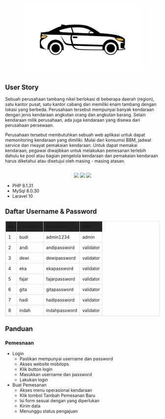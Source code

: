 <p align="center"><img src="public\img\icon.png" width="400" alt="Laravel Logo"></p>

## User Story

Sebuah perusahaan tambang nikel berlokasi di beberapa daerah (region), satu kantor pusat, satu kantor cabang dan memiliki enam tambang dengan lokasi yang berbeda. Perusahaan tersebut mempunyai banyak kendaraan dengan jenis kendaraan angkutan orang dan angkutan barang. Selain kendaraan milik perusahaan, ada juga kendaraan yang disewa dari perusahaan persewaan. 

Perusahaan tersebut membutuhkan sebuah web aplikasi untuk dapat memonitoring  kendaraan yang dimiliki. Mulai dari konsumsi BBM, jadwal service dan riwayat pemakaian kendaraan. Untuk dapat memakai kendaraan, pegawai diwajibkan untuk melakukan pemesanan terlebih dahulu ke pool atau bagian pengelola kendaraan dan pemakaian kendaraan harus diketahui atau disetujui oleh masing - masing atasan.

## 

<p align="center"> 
<img src="https://th.bing.com/th/id/R.b81c0382fdfc29bc4a6603c1846f0acf?rik=AUACzJrX%2f0VCdA&riu=http%3a%2f%2fpngimg.com%2fuploads%2fphp%2fphp_PNG35.png&ehk=SDq0mYWBBsWE3A6HnxdvAQErErsuHxmn50YjvmaL83Q%3d&risl=&pid=ImgRaw&r=0" width="50">
<img src="https://pngimg.com/uploads/mysql/mysql_PNG22.png" width="50">
<img src="https://raw.githubusercontent.com/laravel/art/master/logo-lockup/5%20SVG/2%20CMYK/1%20Full%20Color/laravel-logolockup-cmyk-red.svg" width="120">
</p>

- PHP 8.1.31
- MySql 8.0.30
- Laravel 10

##
## Daftar Username & Password

<table style="width: 100%; border-collapse: collapse; border: 1px solid #ddd;">
    <thead style="background-color:rgb(36, 36, 36);">
        <tr>
            <th style="padding: 8px; text-align: left; border: 1px solid #ddd;">No</th>
            <th style="padding: 8px; text-align: left; border: 1px solid #ddd;">Username</th>
            <th style="padding: 8px; text-align: left; border: 1px solid #ddd;">Password</th>
            <th style="padding: 8px; text-align: left; border: 1px solid #ddd;">Role</th>
        </tr>
    </thead>
    <tbody>
        <tr>
            <td style="padding: 8px; border: 1px solid #ddd;" >1</td>
            <td style="padding: 8px; border: 1px solid #ddd;" >budi</td>
            <td style="padding: 8px; border: 1px solid #ddd;" >admin1234</td>
            <td style="padding: 8px; border: 1px solid #ddd;" >admin</td>
        </tr>
        <tr>
            <td style="padding: 8px; border: 1px solid #ddd;" >2</td>
            <td style="padding: 8px; border: 1px solid #ddd;" >andi</td>
            <td style="padding: 8px; border: 1px solid #ddd;" >andipassword</td>
            <td style="padding: 8px; border: 1px solid #ddd;" >validator</td>
        </tr>
        <tr>
            <td style="padding: 8px; border: 1px solid #ddd;" >3</td>
            <td style="padding: 8px; border: 1px solid #ddd;" >dewi</td>
            <td style="padding: 8px; border: 1px solid #ddd;" >dewipassword</td>
            <td style="padding: 8px; border: 1px solid #ddd;" >validator</td>
        </tr>
        <tr>
            <td style="padding: 8px; border: 1px solid #ddd;" >4</td>
            <td style="padding: 8px; border: 1px solid #ddd;" >eka</td>
            <td style="padding: 8px; border: 1px solid #ddd;" >ekapassword</td>
            <td style="padding: 8px; border: 1px solid #ddd;" >validator</td>
        </tr>
        <tr>
            <td style="padding: 8px; border: 1px solid #ddd;" >5</td>
            <td style="padding: 8px; border: 1px solid #ddd;" >fajar</td>
            <td style="padding: 8px; border: 1px solid #ddd;" >fajarpassword</td>
            <td style="padding: 8px; border: 1px solid #ddd;" >validator</td>
        </tr>
        <tr>
            <td style="padding: 8px; border: 1px solid #ddd;" >6</td>
            <td style="padding: 8px; border: 1px solid #ddd;" >gita</td>
            <td style="padding: 8px; border: 1px solid #ddd;" >gitapassword</td>
            <td style="padding: 8px; border: 1px solid #ddd;" >validator</td>
        </tr>
        <tr>
            <td style="padding: 8px; border: 1px solid #ddd;" >7</td>
            <td style="padding: 8px; border: 1px solid #ddd;" >hadi</td>
            <td style="padding: 8px; border: 1px solid #ddd;" >hadipassword</td>
            <td style="padding: 8px; border: 1px solid #ddd;" >validator</td>
        </tr>
        <tr>
            <td style="padding: 8px; border: 1px solid #ddd;" >8</td>
            <td style="padding: 8px; border: 1px solid #ddd;" >indah</td>
            <td style="padding: 8px; border: 1px solid #ddd;" >indahpassword</td>
            <td style="padding: 8px; border: 1px solid #ddd;" >validator</td>
        </tr>
    </tbody>
</table>

##

## Panduan

### Pemesnaan
- Login
    - Pastikan mempunyai username dan password
    - Akses website mobilops
    - Klik button login
    - Masukkan username dan password
    - Lakukan login
- Buat Pemesanan
    - Akses menu operasional kendaraan
    - Klik tombol Tambah Pemesanan Baru
    - Isi form sesuai dengan yang diperlukan
    - Kirim data
    - Menunggu status pengajuan


## 